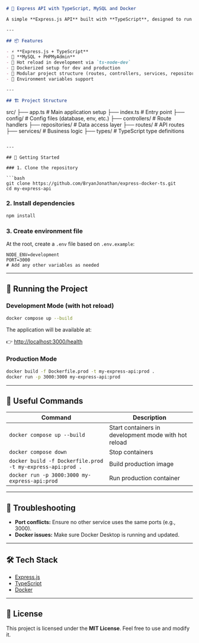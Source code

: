 ```markdown
# 🚀 Express API with TypeScript, MySQL and Docker

A simple **Express.js API** built with **TypeScript**, designed to run in both **development** (with hot reload) and **production** environments using **Docker**.

---

## 📦 Features

- ⚡ **Express.js + TypeScript**
- 🎲 **MySQL + PHPMyAdmin**
- 🔄 Hot reload in development via `ts-node-dev`
- 🐳 Dockerized setup for dev and production
- 📂 Modular project structure (routes, controllers, services, repositories)
- 🔐 Environment variables support

---

## 🏗 Project Structure
```

src/
├── app.ts # Main application setup
├── index.ts # Entry point
├── config/ # Config files (database, env, etc.)
├── controllers/ # Route handlers
├── repositories/ # Data access layer
├── routes/ # API routes
├── services/ # Business logic
├── types/ # TypeScript type definitions

````

---

## 🚀 Getting Started

### 1. Clone the repository

```bash
git clone https://github.com/BryanJonathan/express-docker-ts.git
cd my-express-api
````

### 2. Install dependencies

```bash
npm install
```

### 3. Create environment file

At the root, create a `.env` file based on `.env.example`:

```env
NODE_ENV=development
PORT=3000
# Add any other variables as needed
```

---

## 🐳 Running the Project

### Development Mode (with hot reload)

```bash
docker compose up --build
```

The application will be available at:

👉 [http://localhost:3000/health](http://localhost:3000/health)

### Production Mode

```bash
docker build -f Dockerfile.prod -t my-express-api:prod .
docker run -p 3000:3000 my-express-api:prod
```

---

## 🔄 Useful Commands

| Command                                                    | Description                                          |
| ---------------------------------------------------------- | ---------------------------------------------------- |
| `docker compose up --build`                                | Start containers in development mode with hot reload |
| `docker compose down`                                      | Stop containers                                      |
| `docker build -f Dockerfile.prod -t my-express-api:prod .` | Build production image                               |
| `docker run -p 3000:3000 my-express-api:prod`              | Run production container                             |

---

## 🔧 Troubleshooting

- **Port conflicts:** Ensure no other service uses the same ports (e.g., 3000).
- **Docker issues:** Make sure Docker Desktop is running and updated.

---

## 🛠 Tech Stack

- [Express.js](https://expressjs.com/)
- [TypeScript](https://www.typescriptlang.org/)
- [Docker](https://www.docker.com/)

---

## 📜 License

This project is licensed under the **MIT License**. Feel free to use and modify it.
